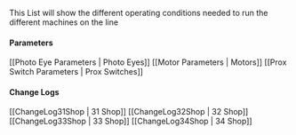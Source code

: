 This List will show the different operating conditions needed to run the different machines on the line
 
#### Parameters
[[Photo Eye Parameters | Photo Eyes]]
[[Motor Parameters | Motors]]
[[Prox Switch Parameters | Prox Switches]]
#### Change Logs 
[[ChangeLog31Shop | 31 Shop]]
[[ChangeLog32Shop | 32 Shop]]
[[ChangeLog33Shop | 33 Shop]]
[[ChangeLog34Shop | 34 Shop]]
